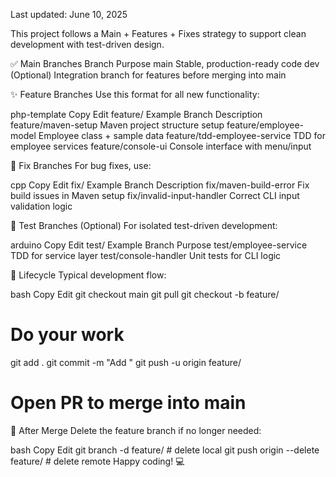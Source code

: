 Last updated: June 10, 2025

This project follows a Main + Features + Fixes strategy to support clean development with test-driven design.

✅ Main Branches
Branch	Purpose
main	Stable, production-ready code
dev	(Optional) Integration branch for features before merging into main

✨ Feature Branches
Use this format for all new functionality:

php-template
Copy
Edit
feature/<feature-name>
Example Branch	Description
feature/maven-setup	Maven project structure setup
feature/employee-model	Employee class + sample data
feature/tdd-employee-service	TDD for employee services
feature/console-ui	Console interface with menu/input

🐛 Fix Branches
For bug fixes, use:

cpp
Copy
Edit
fix/<short-description>
Example Branch	Description
fix/maven-build-error	Fix build issues in Maven setup
fix/invalid-input-handler	Correct CLI input validation logic

🧪 Test Branches (Optional)
For isolated test-driven development:

arduino
Copy
Edit
test/<component-or-module>
Example Branch	Purpose
test/employee-service	TDD for service layer
test/console-handler	Unit tests for CLI logic

🔄 Lifecycle
Typical development flow:

bash
Copy
Edit
git checkout main
git pull
git checkout -b feature/<your-feature-name>
# Do your work
git add .
git commit -m "Add <your feature>"
git push -u origin feature/<your-feature-name>
# Open PR to merge into main
🧹 After Merge
Delete the feature branch if no longer needed:

bash
Copy
Edit
git branch -d feature/<your-feature-name>           # delete local
git push origin --delete feature/<your-feature-name> # delete remote
Happy coding! 💻

